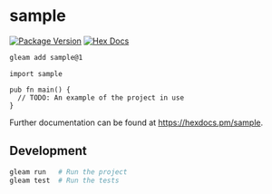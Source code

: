 # sample

[![Package Version](https://img.shields.io/hexpm/v/sample)](https://hex.pm/packages/sample)
[![Hex Docs](https://img.shields.io/badge/hex-docs-ffaff3)](https://hexdocs.pm/sample/)

```sh
gleam add sample@1
```
```gleam
import sample

pub fn main() {
  // TODO: An example of the project in use
}
```

Further documentation can be found at <https://hexdocs.pm/sample>.

## Development

```sh
gleam run   # Run the project
gleam test  # Run the tests
```
